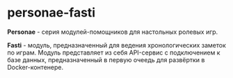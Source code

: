 # personae-fasti

**Personae** - серия модулей-помощников для настольных ролевых игр.

**Fasti** - модуль, предназначенный для ведения хронологических заметок по играм. Модуль представляет из себя API-сервис с подключением к базе данных, предназначенный в первую очеедь для развёртки в Docker-контенере. 
